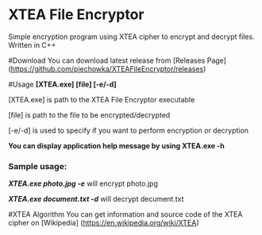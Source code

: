 # XTEA File Encryptor
Simple encryption program using XTEA cipher to encrypt and decrypt files. Written in C++

#Download
You can download latest release from [Releases Page] (https://github.com/piechowka/XTEAFileEncryptor/releases)

#Usage
**[XTEA.exe] [file] [-e/-d]**

[XTEA.exe] is path to the XTEA File Encryptor executable

[file] is path to the file to be encrypted/decrypted

[-e/-d] is used to specify if you want to perform encryption or decryption


**You can display application help message by using XTEA.exe -h**

### Sample usage:

***XTEA.exe photo.jpg -e*** will encrypt photo.jpg

***XTEA.exe document.txt -d*** will decrypt decument.txt

#XTEA Algorithm
You can get information and source code of the XTEA cipher on [Wikipedia] (https://en.wikipedia.org/wiki/XTEA)






